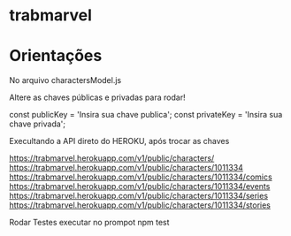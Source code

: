# trabmarvel

# Orientações

No arquivo charactersModel.js

Altere as chaves públicas e privadas para rodar!

const publicKey = 'Insira sua chave publica';
const privateKey = 'Insira sua chave privada';


Execultando a API direto do HEROKU, após trocar as chaves

https://trabmarvel.herokuapp.com/v1/public/characters/
https://trabmarvel.herokuapp.com/v1/public/characters/1011334
https://trabmarvel.herokuapp.com/v1/public/characters/1011334/comics
https://trabmarvel.herokuapp.com/v1/public/characters/1011334/events
https://trabmarvel.herokuapp.com/v1/public/characters/1011334/series
https://trabmarvel.herokuapp.com/v1/public/characters/1011334/stories


Rodar Testes
executar no prompot npm test
